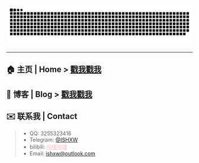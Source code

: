 <div align="center">
 <img src="https://github.com/ishxw/ishxw/blob/boom/github-contribution-grid-snake.svg" />
</div>
<hr/>

## 🏠 主页 | Home >  [戳我戳我](https://ishxw.com/)
## 🔗 博客 | Blog >  [戳我戳我](https://blog.ishxw.com/)
## ✉️ 联系我 | Contact
> - QQ: 3255323416
> - Telegram: [@ISHXW](http://t.me/ishxw)
> - bilibili: <a style="color: pink;" href="https://space.bilibili.com/1140868302">哔哩哔哩</a>
> - Email: ishxw@outlook.com
